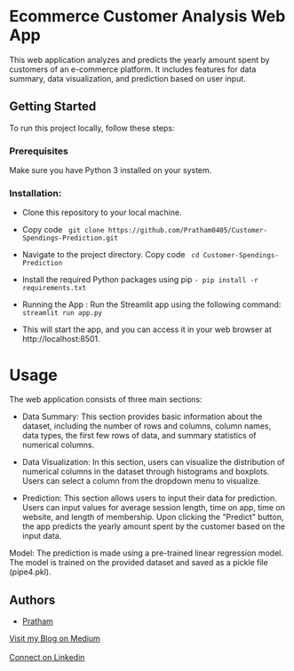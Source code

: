 # Ecommerce Customer Analysis Web App


This web application analyzes and predicts the yearly amount spent by customers of an e-commerce platform. It includes features for data summary, data visualization, and prediction based on user input.

## Getting Started
To run this project locally, follow these steps:

### Prerequisites
Make sure you have Python 3 installed on your system.


### Installation:

- Clone this repository to your local machine.

- Copy code   ``` git clone https://github.com/Pratham0405/Customer-Spendings-Prediction.git```
- Navigate to the project directory. Copy code ``` cd Customer-Spendings-Prediction```
- Install the required Python packages using pip ```- pip install -r requirements.txt```
- Running the App : Run the Streamlit app using the following command:
  ```streamlit run app.py```
- This will start the app, and you can access it in your web browser at http://localhost:8501.




# Usage
The web application consists of three main sections:

- Data Summary:
 This section provides basic information about the dataset, including the number of rows and columns, column names, data types, the first few rows of data, and summary statistics of numerical columns.

- Data Visualization:
 In this section, users can visualize the distribution of numerical columns in the dataset through histograms and boxplots. Users can select a column from the dropdown menu to visualize.

- Prediction:
 This section allows users to input their data for prediction. Users can input values for average session length, time on app, time on website, and length of membership. Upon clicking the "Predict" button, the app predicts the yearly amount spent by the customer based on the input data.


Model:
 The prediction is made using a pre-trained linear regression model. The model is trained on the provided dataset and saved as a pickle file (pipe4.pkl).


## Authors

-  [Pratham]([https://github.com/yourusername](https://www.linkedin.com/in/pratham-yeshwante-542333259/))

<a href="https://medium.com/@yeshwantepratham/unveiling-customer-spending-habits-a-data-driven-exploration-6d64c268bdff">Visit my Blog on Medium</a>
<br><br>
<a href="https://www.linkedin.com/in/pratham-yeshwante-542333259/">Connect on Linkedin</a> 
  
